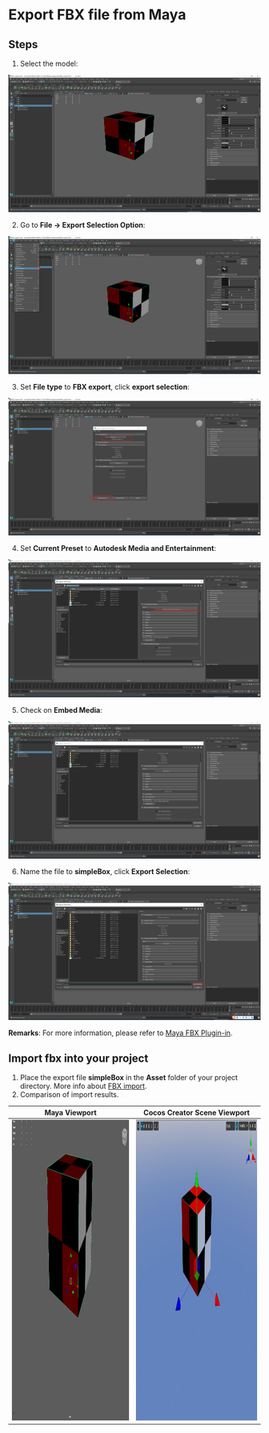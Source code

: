 # Export FBX file from Maya

## Steps 

1. Select the model:
  
  ![Select the model](../../../zh/asset/model/maya/01-select-mesh.png)

2. Go to **File -> Export Selection Option**:

  ![Export Selection Option](../../../zh/asset/model/maya/02-export-selection-option.png)

3. Set **File type** to **FBX export**, click **export selection**:
  
  ![Export File Type](../../../zh/asset/model/maya/03-export-type-selection.png)

4. Set **Current Preset** to **Autodesk Media and Entertainment**:
  
  ![Current Preset](../../../zh/asset/model/maya/04-export-preset-selection.png)

5. Check on **Embed Media**:
  
  ![Enable Embed Media](../../../zh/asset/model/maya/05-embed-media.png)

6. Name the file to **simpleBox**, click **Export Selection**:

  ![Export the file](../../../zh/asset/model/maya/06-export-file.png)

**Remarks**: For more information, please refer to [Maya FBX Plugin-in](https://help.autodesk.com/view/MAYAUL/2022/ENU/index.html?guid=GUID-BD85FA4C-4D40-457C-BE66-47BC08B82FC3).

## Import fbx into your project

1. Place the export file **simpleBox** in the **Asset** folder of your project directory. More info about [FBX import](mesh.md).
2. Comparison of import results.

| Maya Viewport                                                                 | Cocos Creator Scene Viewport                                                   |
|-------------------------------------------------------------------------------|--------------------------------------------------------------------------------|
| <img height="600" src="../../../zh/asset/model/maya/07-1-maya-viewport.png"/> | <img height="600" src="../../../zh/asset/model/maya/07-2-cocos-viewport.png"/> |

